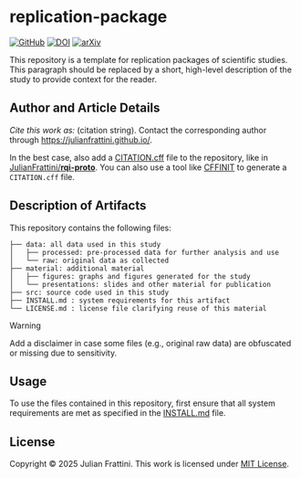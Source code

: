 # replication-package

<!-- badges: update the links once the respective resource (license, archive, or pre-print) are available -->
[![GitHub](https://img.shields.io/github/license/JulianFrattini/rqi-proto)](./LICENSE)
[![DOI](https://zenodo.org/badge/702902445.svg)](https://zenodo.org/doi/10.5281/zenodo.10423665)
[![arXiv](https://img.shields.io/badge/arXiv-2401.01154-b31b1b.svg)](https://arxiv.org/abs/2401.01154)

<!-- short description of the study -->
This repository is a template for replication packages of scientific studies.
This paragraph should be replaced by a short, high-level description of the study to provide context for the reader.

## Author and Article Details

<!-- citation advice (as soon as the work is published) -->

*Cite this work as:* (citation string). Contact the corresponding author through https://julianfrattini.github.io/.

In the best case, also add a [CITATION.cff](https://docs.github.com/en/repositories/managing-your-repositorys-settings-and-features/customizing-your-repository/about-citation-files) file to the repository, like in [JulianFrattini/**rqi-proto**](https://github.com/JulianFrattini/rqi-proto).
You can also use a tool like [CFFINIT](https://citation-file-format.github.io/cff-initializer-javascript/#/) to generate a `CITATION.cff` file.

## Description of Artifacts

This repository contains the following files:

```
├── data: all data used in this study
│   ├── processed: pre-processed data for further analysis and use
│   └── raw: original data as collected
├── material: additional material
│   ├── figures: graphs and figures generated for the study
│   └── presentations: slides and other material for publication
├── src: source code used in this study
├── INSTALL.md : system requirements for this artifact
└── LICENSE.md : license file clarifying reuse of this material
```

> [!warning]
> Add a disclaimer in case some files (e.g., original raw data) are obfuscated or missing due to sensitivity.

## Usage

To use the files contained in this repository, first ensure that all system requirements are met as specified in the [INSTALL.md](INSTALL.md) file.

## License

Copyright © 2025 Julian Frattini.
This work is licensed under [MIT License](./LICENSE).
